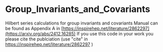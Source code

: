 # Group_Invariants_and_Covariants
Hilbert series calculations for group invariants and covariants
Manual can be found as Appendix A in [https://inspirehep.net/literature/2862297](https://arxiv.org/abs/2412.16285)
If you use this code in your work you please cite the publciation (use "cite" in  https://inspirehep.net/literature/2862297 )

